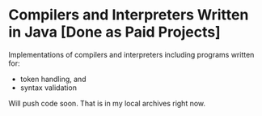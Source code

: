 # Compilers and Interpreters Written in Java [Done as Paid Projects]
Implementations of compilers and interpreters
including programs written for:
- token handling, and 
- syntax validation

Will push code soon. That is in my local archives right now.